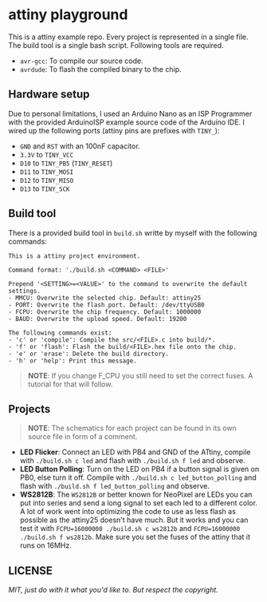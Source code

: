 # attiny playground

This is a attiny example repo. Every project is represented in a single file. The build tool is a single bash script. Following tools are required.

- `avr-gcc`: To compile our source code.
- `avrdude`: To flash the compiled binary to the chip.

## Hardware setup

Due to personal limitations, I used an Arduino Nano as an ISP Programmer with the provided ArduinoISP example source code of the Arduino IDE. I wired up the following ports (attiny pins are prefixes with `TINY_`):

- `GND` and `RST` with an 100nF capacitor.
- `3.3V` to `TINY_VCC`
- `D10` to `TINY_PB5` (`TINY_RESET`)
- `D11` to `TINY_MOSI`
- `D12` to `TINY_MISO`
- `D13` to `TINY_SCK`

## Build tool

There is a provided build tool in `build.sh` writte by myself with the following commands:

```
This is a attiny project environment.

Command format: './build.sh <COMMAND> <FILE>'

Prepend '<SETTING>=<VALUE>' to the command to overwrite the default settings.
- MMCU: Overwrite the selected chip. Default: attiny25
- PORT: Overwrite the flash port. Default: /dev/ttyUSB0
- FCPU: Overwrite the chip frequency. Default: 1000000
- BAUD: Overwrite the upload speed. Default: 19200

The following commands exist:
- 'c' or 'compile': Compile the src/<FILE>.c into build/*.
- 'f' or 'flash': Flash the build/<FILE>.hex file onto the chip.
- 'e' or 'erase': Delete the build directory.
- 'h' or 'help': Print this message.
```

> **NOTE**: If you change F_CPU you still need to set the correct fuses. A tutorial for that will follow.

## Projects

> **NOTE**: The schematics for each project can be found in its own source file in form of a comment.

- **LED Flicker**: Connect an LED with PB4 and GND of the ATtiny, compile with `./build.sh c led` and flash with `./build.sh f led` and observe.
- **LED Button Polling**: Turn on the LED on PB4 if a button signal is given on PB0, else turn it off. Compile with `./build.sh c led_button_polling` and flash with `./build.sh f led_button_polling` and observe.
- **WS2812B**: The `WS2812B` or better known for NeoPixel are LEDs you can put into series and send a long signal to set each led to a different color. A lot of work went into optimizing the code to use as less flash as possible as the attiny25 doesn't have much. But it works and you can test it with `FCPU=16000000 ./build.sh c ws2812b` and `FCPU=16000000 ./build.sh f ws2812b`. Make sure you set the fuses of the attiny that it runs on 16MHz.

## LICENSE

_MIT, just do with it what you'd like to. But respect the copyright._